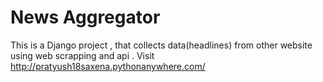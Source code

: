 
# News Aggregator 
This is a Django project , that collects data(headlines) from other website using web scrapping and api .
Visit http://pratyush18saxena.pythonanywhere.com/
